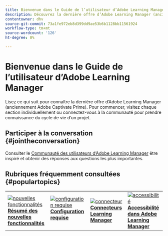 ```yaml
---
title: Bienvenue dans le Guide de l’utilisateur d’Adobe Learning Manager
description: Découvrez la dernière offre d’Adobe Learning Manager (anciennement Adobe Captivate Prime). Pour commencer, visitez chaque section individuellement ou connectez-vous à la communauté pour prendre connaissance du cycle de vie d’un projet.
contentowner: dhv
source-git-commit: 73a1fe972eb8d399dd9ae53b6b1128bb11561924
workflow-type: tm+mt
source-wordcount: '126'
ht-degree: 0%

---
```



# Bienvenue dans le Guide de l’utilisateur d’Adobe Learning Manager

Lisez ce qui suit pour connaître la dernière offre d’Adobe Learning Manager (anciennement Adobe Captivate Prime). Pour commencer, visitez chaque section individuellement ou connectez-vous à la communauté pour prendre connaissance du cycle de vie d’un projet.

## Participer à la conversation {#jointheconversation}

Consulter le [Communauté des utilisateurs d’Adobe Learning Manager](https://community.adobe.com/t5/adobe-learning-manager/ct-p/ct-captivate-prime?page=1&amp;sort=latest_replies&amp;lang=all&amp;tabid=all) être inspiré et obtenir des réponses aux questions les plus importantes.

## Rubriques fréquemment consultées {#populartopics}

<table style="table-layout:fixed">
 <tbody>
  <tr>
   <td>
    <a href="whats-new.md">
    <img alt="nouvelles fonctionnalités" src="assets/prime-new.jpeg">
    </a>
    <div>
    <a href="whats-new.md"><strong>Résumé des nouvelles fonctionnalités</strong></a>
    </div>
   </td>
   <td>
    <a href="system-requirements.md">
    <img alt="configuration requise" src="assets/prime-reqs.jpeg">
    </a>
    <a href="whats-new.md"><strong>Configuration requise </strong></a>
    </p>
   </td>
   <td>
    <a href="integration-admin/feature-summary/connectors.md">
    <img alt="connecteur" src="assets/prime-connector.jpeg">
    </a>
    <div>
    <a href="integration-admin/feature-summary/connectors.md"><strong>Connecteurs Learning Manager</strong></a>
    </div>
   </td>
   <td>
    <a href="accessibility-learning-manager.md">
    <img alt="accessibilité" src="assets/prime-accessibility.jpeg">
    </a>
    <div>
    <a href="accessibility-learning-manager.md"><strong>Accessibilité dans Adobe Learning Manager</strong></a>
    </div>
   </td>
  </tr>
 </tbody>
</table>
